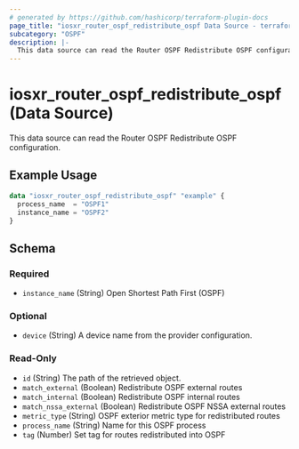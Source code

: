 ```yaml
---
# generated by https://github.com/hashicorp/terraform-plugin-docs
page_title: "iosxr_router_ospf_redistribute_ospf Data Source - terraform-provider-iosxr"
subcategory: "OSPF"
description: |-
  This data source can read the Router OSPF Redistribute OSPF configuration.
---
```


# iosxr_router_ospf_redistribute_ospf (Data Source)

This data source can read the Router OSPF Redistribute OSPF configuration.

## Example Usage

```terraform
data "iosxr_router_ospf_redistribute_ospf" "example" {
  process_name  = "OSPF1"
  instance_name = "OSPF2"
}
```

<!-- schema generated by tfplugindocs -->
## Schema

### Required

- `instance_name` (String) Open Shortest Path First (OSPF)

### Optional

- `device` (String) A device name from the provider configuration.

### Read-Only

- `id` (String) The path of the retrieved object.
- `match_external` (Boolean) Redistribute OSPF external routes
- `match_internal` (Boolean) Redistribute OSPF internal routes
- `match_nssa_external` (Boolean) Redistribute OSPF NSSA external routes
- `metric_type` (String) OSPF exterior metric type for redistributed routes
- `process_name` (String) Name for this OSPF process
- `tag` (Number) Set tag for routes redistributed into OSPF


